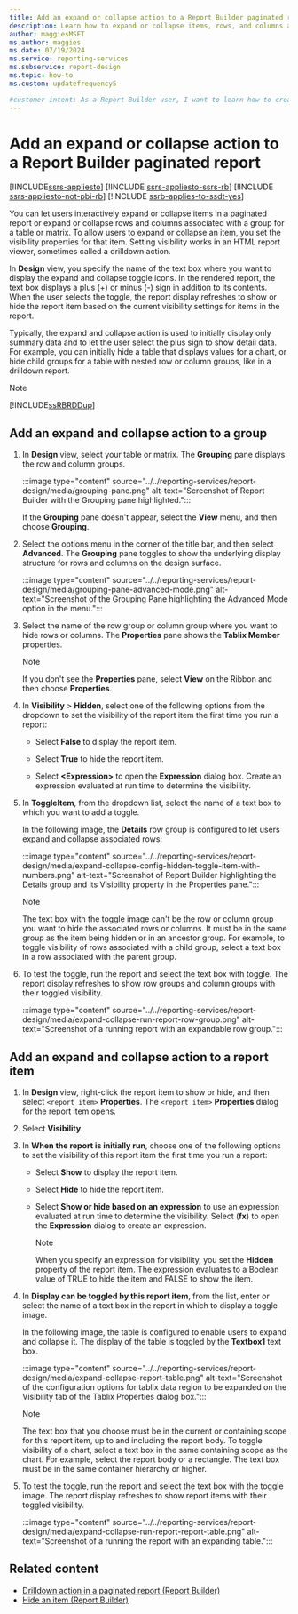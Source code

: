 ```yaml
---
title: Add an expand or collapse action to a Report Builder paginated report
description: Learn how to expand or collapse items, rows, and columns associated with a group for a table or matrix in a paginated report in Report Builder.
author: maggiesMSFT
ms.author: maggies
ms.date: 07/19/2024
ms.service: reporting-services
ms.subservice: report-design
ms.topic: how-to
ms.custom: updatefrequency5

#customer intent: As a Report Builder user, I want to learn how to create expandable and collapsible elements in my reports so that I can give users the option to control the presentation of my report.
---
```

# Add an expand or collapse action to a Report Builder paginated report

[!INCLUDE[ssrs-appliesto](../../includes/ssrs-appliesto.md)] [!INCLUDE [ssrs-appliesto-ssrs-rb](../../includes/ssrs-appliesto-ssrs-rb.md)] [!INCLUDE [ssrs-appliesto-not-pbi-rb](../../includes/ssrs-appliesto-not-pbi-rb.md)] [!INCLUDE [ssrb-applies-to-ssdt-yes](../../includes/ssrb-applies-to-ssdt-yes.md)]

You can let users interactively expand or collapse items in a paginated report or expand or collapse rows and columns associated with a group for a table or matrix. To allow users to expand or collapse an item, you set the visibility properties for that item. Setting visibility works in an HTML report viewer, sometimes called a drilldown action.  
  
In **Design** view, you specify the name of the text box where you want to display the expand and collapse toggle icons. In the rendered report, the text box displays a plus (+) or minus (-) sign in addition to its contents. When the user selects the toggle, the report display refreshes to show or hide the report item based on the current visibility settings for items in the report.  
  
Typically, the expand and collapse action is used to initially display only summary data and to let the user select the plus sign to show detail data. For example, you can initially hide a table that displays values for a chart, or hide child groups for a table with nested row or column groups, like in a drilldown report.  
  
> [!NOTE]  
> [!INCLUDE[ssRBRDDup](../../includes/ssrbrddup-md.md)]  
  
## Add an expand and collapse action to a group
  
1. In **Design** view, select your table or matrix. The **Grouping** pane displays the row and column groups.  
  
     :::image type="content" source="../../reporting-services/report-design/media/grouping-pane.png" alt-text="Screenshot of Report Builder with the Grouping pane highlighted.":::
  
     If the **Grouping** pane doesn't appear, select the **View** menu, and then choose **Grouping**.  
  
1. Select the options menu in the corner of the title bar, and then select **Advanced**. The **Grouping** pane toggles to show the underlying display structure for rows and columns on the design surface.  
  
     :::image type="content" source="../../reporting-services/report-design/media/grouping-pane-advanced-mode.png" alt-text="Screenshot of the Grouping Pane highlighting the Advanced Mode option in the menu.":::
  
1. Select the name of the row group or column group  where you want to hide rows or columns. The **Properties** pane shows the **Tablix Member** properties.  
  
    > [!NOTE]  
    > If you don't see the **Properties** pane, select **View** on the Ribbon and then choose **Properties**.  
  
1. In **Visibility** > **Hidden**, select one of the following options from the dropdown to set the visibility of the report item the first time you run a report:  
  
    - Select **False** to display the report item.  
  
    - Select **True** to hide the report item.  
  
    - Select **\<Expression>** to open the **Expression** dialog box. Create an expression evaluated at run time to determine the visibility.  
  
1. In **ToggleItem**, from the dropdown list, select the name of a text box to which you want to add a toggle.  
  
     In the following image, the **Details** row group is configured to let users expand and collapse associated rows:
  
     :::image type="content" source="../../reporting-services/report-design/media/expand-collapse-config-hidden-toggle-item-with-numbers.png" alt-text="Screenshot of Report Builder highlighting the Details group and its Visibility property in the Properties pane.":::
  
    > [!NOTE]  
    > The text box with the toggle image can't be the row or column group you want to hide the associated rows or columns. It must be in the same group as the item being hidden or in an ancestor group. For example, to toggle visibility of rows associated with a child group, select a text box in a row associated with the parent group.  
  
1. To test the toggle, run the report and select the text box with toggle. The report display refreshes to show row groups and column groups with their toggled visibility.  
  
     :::image type="content" source="../../reporting-services/report-design/media/expand-collapse-run-report-row-group.png" alt-text="Screenshot of a running report with an expandable row group.":::  
  
## Add an expand and collapse action to a report item  
  
1. In **Design** view, right-click the report item to show or hide, and then select `<report item>` **Properties**. The `<report item>` **Properties** dialog for the report item opens.  
  
1. Select **Visibility**.  
  
1. In **When the report is initially run**, choose one of the following options to set the visibility of this report item the first time you run a report:  
  
    - Select **Show** to display the report item.  
  
    - Select **Hide** to hide the report item.  
  
    - Select **Show or hide based on an expression** to use an expression evaluated at run time to determine the visibility. Select (**fx**) to open the **Expression** dialog to create an expression.  
  
        > [!NOTE]  
        > When you specify an expression for visibility, you set the **Hidden** property of the report item. The expression evaluates to a Boolean value of TRUE to hide the item and FALSE to show the item.  
  
1. In **Display can be toggled by this report item**, from the list, enter or select the name of a text box in the report in which to display a toggle image.  
  
     In the following image, the table is configured to enable users to expand and collapse it. The display of the table is toggled by the **Textbox1** text box.  
  
     :::image type="content" source="../../reporting-services/report-design/media/expand-collapse-report-table.png" alt-text="Screenshot of the configuration options for tablix data region to be expanded on the Visibility tab of the Tablix Properties dialog box.":::  
  
    > [!NOTE]  
    > The text box that you choose must be in the current or containing scope for this report item, up to and including the report body. To toggle visibility of a chart, select a text box in the same containing scope as the chart. For example, select the report body or a rectangle. The text box must be in the same container hierarchy or higher.  
  
1. To test the toggle, run the report and select the text box with the toggle image. The report display refreshes to show report items with their toggled visibility.  
  
     :::image type="content" source="../../reporting-services/report-design/media/expand-collapse-run-report-report-table.png" alt-text="Screenshot of a running the report with an expanding table.":::  
  
## Related content  

- [Drilldown action in a paginated report (Report Builder)](../../reporting-services/report-design/drilldown-action-report-builder-and-ssrs.md)
- [Hide an item &#40;Report Builder&#41;](../../reporting-services/report-builder/hide-an-item-report-builder-and-ssrs.md)  
